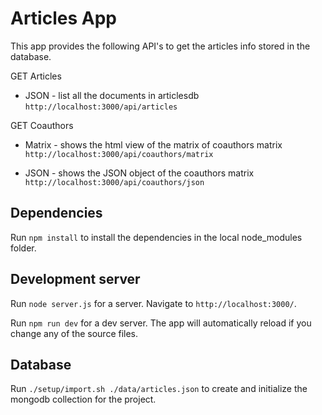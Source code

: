 # Articles App

This app provides the following API's to get the articles info stored in the database.

GET Articles

  * JSON - list all the documents in articlesdb
`http://localhost:3000/api/articles`

GET Coauthors

  * Matrix - shows the html view of the matrix of coauthors matrix
`http://localhost:3000/api/coauthors/matrix`

  * JSON - shows the JSON object of the coauthors matrix
`http://localhost:3000/api/coauthors/json`

## Dependencies

Run `npm install` to install the dependencies in the local node_modules folder.

## Development server

Run `node server.js` for a server. Navigate to `http://localhost:3000/`. 

Run `npm run dev` for a dev server. The app will automatically reload if you change any of the source files.

## Database

Run `./setup/import.sh ./data/articles.json` to create and initialize the mongodb collection for the project.
